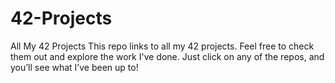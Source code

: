 # 42-Projects
All My 42 Projects  This repo links to all my 42 projects. Feel free to check them out and explore the work I've done. Just click on any of the repos, and you’ll see what I’ve been up to!
